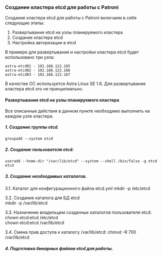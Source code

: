 ### Создание кластера etcd для работы с Patroni
Создание кластера etcd для работы с Patroni включаем в себя следующие этапы:

1. Развертывание etcd на узлы планируемого кластера
2. Создание кластера etcd
3. Настройка авторизации в etcd

В примере для развертывания и настройки кластера etcd будет использовано три узла:

    astra-etcd01 - 192.168.122.165
    astra-etcd02 - 192.168.122.166
    astra-etcd03 - 192.168.122.167

В качестве ОС используется Astra Linux SE 1.6. Для развертывания кластера etcd это не принципиально.

#### Развертывание etcd на узлы планируемого кластера

Все описанные действия в данном пункте необходимо выполнить на каждом узле кластера.

##### 1. Создание группы etcd.
    groupadd --system etcd
    
##### 2. Создание пользователя etcd:
    useradd --home-dir "/var/lib/etcd" --system --shell /bin/false -g etcd etcd

##### 3. Создание необходимых каталогов.

3.1. Каталог для конфигурационного файла etcd.yml
        mkdir -p /etc/etcd
  
3.2. Создание каталога для БД etcd  
        mkdir -p /var/lib/etcd
    
3.3. Назначение владельцем созданных каталогов пользователя etcd:
        chown etcd:etcd /etc/etcd    
        chown etcd:etcd /var/lib/etcd

3.4. Смена прав доступа к каталогу /var/lib/etcd:
        chmod -R 700 /var/lib/etcd
    
##### 4. Подготовка бинарных файлов etcd для работы.

